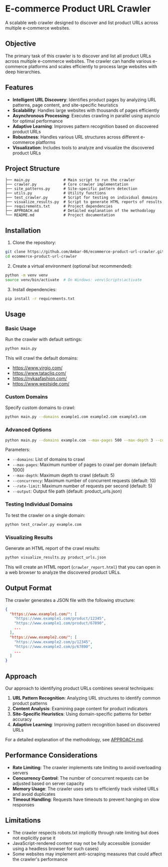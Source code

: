 # E-commerce Product URL Crawler

A scalable web crawler designed to discover and list product URLs across multiple e-commerce websites.

## Objective

The primary task of this crawler is to discover and list all product URLs across multiple e-commerce websites. The crawler can handle various e-commerce platforms and scales efficiently to process large websites with deep hierarchies.

## Features

- **Intelligent URL Discovery**: Identifies product pages by analyzing URL patterns, page content, and site-specific heuristics
- **Scalability**: Handles large websites with thousands of pages efficiently
- **Asynchronous Processing**: Executes crawling in parallel using asyncio for optimal performance
- **Adaptive Learning**: Improves pattern recognition based on discovered product URLs
- **Robustness**: Handles various URL structures across different e-commerce platforms
- **Visualization**: Includes tools to analyze and visualize the discovered product URLs

## Project Structure

```
├── main.py               # Main script to run the crawler
├── crawler.py            # Core crawler implementation
├── site_patterns.py      # Site-specific pattern detection
├── utils.py              # Utility functions
├── test_crawler.py       # Script for testing on individual domains
├── visualize_results.py  # Script to generate HTML reports of results
├── requirements.txt      # Project dependencies
├── APPROACH.md           # Detailed explanation of the methodology
└── README.md             # Project documentation
```

## Installation

1. Clone the repository:
```bash
git clone https://github.com/Ambar-06/ecommerce-product-url-crawler.git
cd ecommerce-product-url-crawler
```

2. Create a virtual environment (optional but recommended):
```bash
python -m venv venv
source venv/bin/activate  # On Windows: venv\Scripts\activate
```

3. Install dependencies:
```bash
pip install -r requirements.txt
```

## Usage

### Basic Usage

Run the crawler with default settings:

```bash
python main.py
```

This will crawl the default domains:
- https://www.virgio.com/
- https://www.tatacliq.com/
- https://nykaafashion.com/
- https://www.westside.com/

### Custom Domains

Specify custom domains to crawl:

```bash
python main.py --domains example1.com example2.com example3.com
```

### Advanced Options

```bash
python main.py --domains example.com --max-pages 500 --max-depth 3 --concurrency 5 --rate-limit 3 --output results.json
```

Parameters:
- `--domains`: List of domains to crawl
- `--max-pages`: Maximum number of pages to crawl per domain (default: 1000)
- `--max-depth`: Maximum depth to crawl (default: 5)
- `--concurrency`: Maximum number of concurrent requests (default: 10)
- `--rate-limit`: Maximum number of requests per second (default: 5)
- `--output`: Output file path (default: product_urls.json)

### Testing Individual Domains

To test the crawler on a single domain:

```bash
python test_crawler.py example.com
```

### Visualizing Results

Generate an HTML report of the crawl results:

```bash
python visualize_results.py product_urls.json
```

This will create an HTML report (`crawler_report.html`) that you can open in a web browser to analyze the discovered product URLs.

## Output Format

The crawler generates a JSON file with the following structure:

```json
{
  "https://www.example1.com/": [
    "https://www.example1.com/product/12345",
    "https://www.example1.com/product/67890",
    ...
  ],
  "https://www.example2.com/": [
    "https://www.example2.com/p/12345",
    "https://www.example2.com/p/67890",
    ...
  ]
}
```

## Approach

Our approach to identifying product URLs combines several techniques:

1. **URL Pattern Recognition**: Analyzing URL structures to identify common product patterns
2. **Content Analysis**: Examining page content for product indicators
3. **Site-Specific Heuristics**: Using domain-specific patterns for better accuracy
4. **Adaptive Learning**: Improving pattern recognition based on discovered URLs

For a detailed explanation of the methodology, see [APPROACH.md](APPROACH.md).

## Performance Considerations

- **Rate Limiting**: The crawler implements rate limiting to avoid overloading servers
- **Concurrency Control**: The number of concurrent requests can be adjusted based on server capacity
- **Memory Usage**: The crawler uses sets to efficiently track visited URLs and avoid duplicates
- **Timeout Handling**: Requests have timeouts to prevent hanging on slow responses

## Limitations

- The crawler respects robots.txt implicitly through rate limiting but does not explicitly parse it
- JavaScript-rendered content may not be fully accessible (consider using a headless browser for such cases)
- Some websites may implement anti-scraping measures that could affect the crawler's performance

